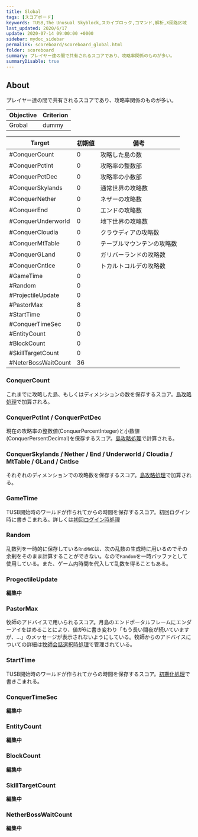 ```yaml
---
title: Global
tags: [スコアボード]
keywords: TUSB,The Unusual Skyblock,スカイブロック,コマンド,解析,X回路区域
last_updated: 2020/6/17
update: 2020-07-14 09:00:00 +0000
sidebar: mydoc_sidebar
permalink: scoreboard/scoreboard_global.html
folder: scoreboard
summary: プレイヤー達の間で共有されるスコアであり、攻略率関係のものが多い。
summaryDisable: true
---
```


## About

プレイヤー達の間で共有されるスコアであり、攻略率関係のものが多い。

|Objective|Criterion|
|-|-|
|Grobal|dummy|

|Target|初期値|備考|
|-|-|-|
|#ConquerCount|0|攻略した島の数|
|#ConquerPctInt|0|攻略率の整数部|
|#ConquerPctDec|0|攻略率の小数部|
|#ConquerSkylands|0|通常世界の攻略数|
|#ConquerNether|0|ネザーの攻略数|
|#ConquerEnd|0|エンドの攻略数|
|#ConquerUnderworld|0|地下世界の攻略数|
|#ConquerCloudia|0|クラウディアの攻略数|
|#ConquerMtTable|0|テーブルマウンテンの攻略数|
|#ConquerGLand|0|ガリバーランドの攻略数|
|#ConquerCntIce|0|トカルトコルデの攻略数|
|#GameTime|0|
|#Random|0|
|#ProjectileUpdate|0|
|#PastorMax|8|
|#StartTime|0|
|#ConquerTimeSec|0|
|#EntityCount|0|
|#BlockCount|0|
|#SkillTargetCount|0|
|#NeterBossWaitCount|36|

### ConquerCount

これまでに攻略した島、もしくはディメンションの数を保存するスコア。[島攻略処理]({{site.baseurl}}/command/xCircuit2/xCircuit2_conquerProcessing.html)で加算される。

### ConquerPctInt / ConquerPctDec

現在の攻略率の整数値(ConquerPercentInteger)と小数値(ConquerPersentDecimal)を保存するスコア。[島攻略処理]({{site.baseurl}}/command/xCircuit2/xCircuit2_conquerProcessing.html)で計算される。

### ConquerSkylands / Nether / End / Underworld / Cloudia / MtTable / GLand / CntIse

それぞれのディメンションでの攻略数を保存するスコア。[島攻略処理]({{site.baseurl}}/command/xCircuit2/xCircuit2_conquerProcessing.html)で加算される。

### GameTime

TUSB開始時のワールドが作られてからの時間を保存するスコア。初回ログイン時に書きこまれる。詳しくは[初回ログイン時処理]({{site.baseurl}}/command/xCircuit2/xCircuit2_firstLoginProcessing.html)

### Random

乱数列を一時的に保存している`RndMWC`は、次の乱数の生成時に用いるのでその余剰をそのまま計算することができない。なので`Random`を一時バッファとして使用している。また、ゲーム内時間を代入して乱数を得ることもある。

### ProgectileUpdate

**編集中**

### PastorMax

牧師のアドバイスで用いられるスコア。月島のエンドポータルフレームにエンダーアイをはめることにより、値が6に書き変わり「もう長い間夜が続いていますが、...」のメッセージが表示されないようにしている。牧師からのアドバイスについての詳細は[牧師会話選択時処理]({{site.baseurl}}/command/xCircuit3/xCircuit3_pastorTalk.html)で管理されている。

### StartTime

TUSB開始時のワールドが作られてからの時間を保存するスコア。[初期化処理]({{site.baseurl}}/command/xCircuitCore/xCircuitCore_initializeProcessing.html)で書きこまれる。

### ConquerTimeSec

**編集中**

### EntityCount

**編集中**

### BlockCount

**編集中**

### SkillTargetCount

**編集中**

### NetherBossWaitCount

**編集中**
